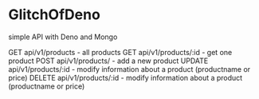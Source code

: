 # GlitchOfDeno

simple API with Deno and Mongo 

GET api/v1/products - all products
GET api/v1/products/:id - get one product
POST api/v1/products/ - add a new product
UPDATE  api/v1/products/:id - modify information about a product (productname or price)
DELETE  api/v1/products/:id - modify information about a product (productname or price)
